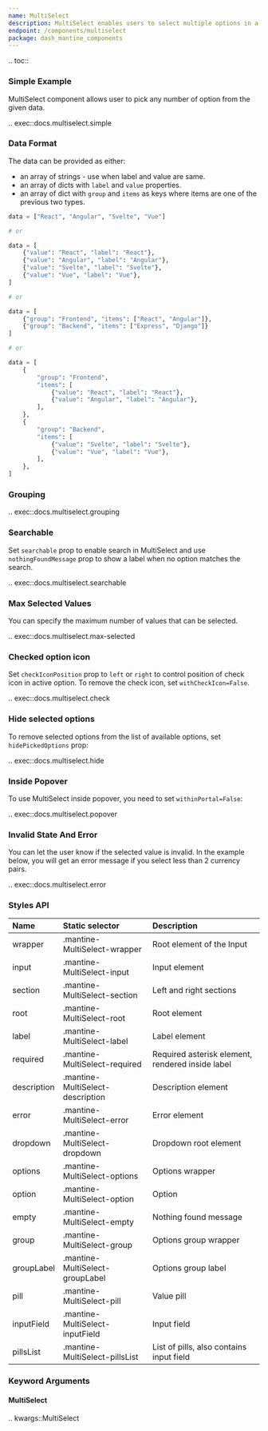 ```yaml
---
name: MultiSelect
description: MultiSelect enables users to select multiple options in a dropdown.
endpoint: /components/multiselect
package: dash_mantine_components
---
```


.. toc::

### Simple Example

MultiSelect component allows user to pick any number of option from the given data.

.. exec::docs.multiselect.simple

### Data Format

The data can be provided as either:
* an array of strings - use when label and value are same.
* an array of dicts with `label` and `value` properties.
* an array of dict with `group` and `items` as keys where items are one of the previous two types.

```python
data = ["React", "Angular", "Svelte", "Vue"]

# or

data = [
    {"value": "React", "label": "React"},
    {"value": "Angular", "label": "Angular"},
    {"value": "Svelte", "label": "Svelte"},
    {"value": "Vue", "label": "Vue"},
]

# or

data = [
    {"group": "Frontend", "items": ["React", "Angular"]},
    {"group": "Backend", "items": ["Express", "Django"]}
]

# or

data = [
    {
        "group": "Frontend",
        "items": [
            {"value": "React", "label": "React"},
            {"value": "Angular", "label": "Angular"},
        ],
    },
    {
        "group": "Backend",
        "items": [
            {"value": "Svelte", "label": "Svelte"},
            {"value": "Vue", "label": "Vue"},
        ],
    },
]
```

### Grouping

.. exec::docs.multiselect.grouping

### Searchable

Set `searchable` prop to enable search in MultiSelect and use `nothingFoundMessage` prop to show a label when no option
matches the search.

.. exec::docs.multiselect.searchable

### Max Selected Values

You can specify the maximum number of values that can be selected.

.. exec::docs.multiselect.max-selected

### Checked option icon

Set `checkIconPosition` prop to `left` or `right` to control position of check icon in active option.
To remove the check icon, set `withCheckIcon=False`.

.. exec::docs.multiselect.check

### Hide selected options

To remove selected options from the list of available options, set `hidePickedOptions` prop:

.. exec::docs.multiselect.hide

### Inside Popover

To use MultiSelect inside popover, you need to set `withinPortal=False`:

.. exec::docs.multiselect.popover

### Invalid State And Error

You can let the user know if the selected value is invalid. In the example below, you will get an error message if you
select less than 2 currency pairs.

.. exec::docs.multiselect.error

### Styles API

| Name        | Static selector                  | Description                                      |
|:------------|:---------------------------------|:-------------------------------------------------|
| wrapper     | .mantine-MultiSelect-wrapper     | Root element of the Input                        |
| input       | .mantine-MultiSelect-input       | Input element                                    |
| section     | .mantine-MultiSelect-section     | Left and right sections                          |
| root        | .mantine-MultiSelect-root        | Root element                                     |
| label       | .mantine-MultiSelect-label       | Label element                                    |
| required    | .mantine-MultiSelect-required    | Required asterisk element, rendered inside label |
| description | .mantine-MultiSelect-description | Description element                              |
| error       | .mantine-MultiSelect-error       | Error element                                    |
| dropdown    | .mantine-MultiSelect-dropdown    | Dropdown root element                            |
| options     | .mantine-MultiSelect-options     | Options wrapper                                  |
| option      | .mantine-MultiSelect-option      | Option                                           |
| empty       | .mantine-MultiSelect-empty       | Nothing found message                            |
| group       | .mantine-MultiSelect-group       | Options group wrapper                            |
| groupLabel  | .mantine-MultiSelect-groupLabel  | Options group label                              |
| pill        | .mantine-MultiSelect-pill        | Value pill                                       |
| inputField  | .mantine-MultiSelect-inputField  | Input field                                      |
| pillsList   | .mantine-MultiSelect-pillsList   | List of pills, also contains input field         |

### Keyword Arguments

#### MultiSelect

.. kwargs::MultiSelect
